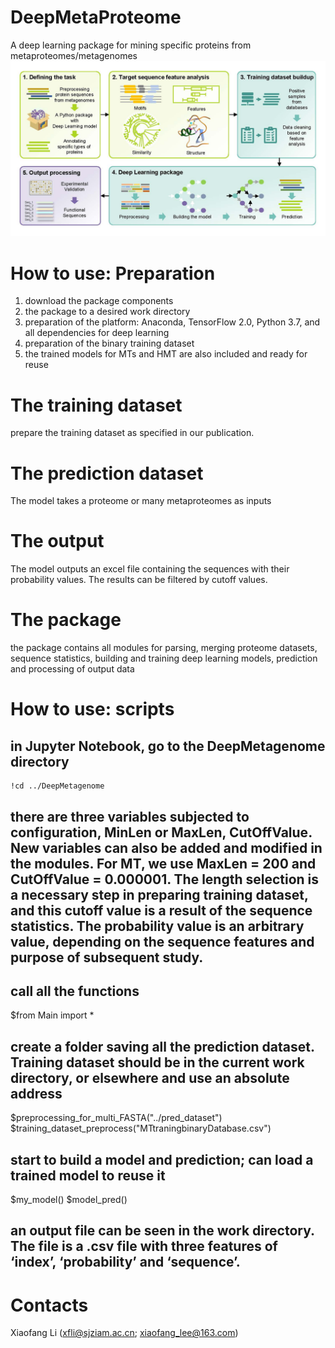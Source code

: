 # DeepMetaProteome
A deep learning package for mining specific proteins from metaproteomes/metagenomes
![image](https://github.com/uqxli12/DeepMetaProteome/blob/main/img/TOA.jpg)
# How to use: Preparation
1. download the package components
2. the package to a desired work directory
3. preparation of the platform: Anaconda, TensorFlow 2.0, Python 3.7, and all dependencies for deep learning
4. preparation of the binary training dataset
5. the trained models for MTs and HMT are also included and ready for reuse
# The training dataset
prepare the training dataset as specified in our publication.
# The prediction dataset
The model takes a proteome or many metaproteomes as inputs
# The output
The model outputs an excel file containing the sequences with their probability values. The results can be filtered by cutoff values.
# The package
the package contains all modules for parsing, merging proteome datasets, sequence statistics, building and training deep learning models, prediction and processing of output data
# How to use: scripts
## in Jupyter Notebook, go to the DeepMetagenome directory
```
!cd ../DeepMetagenome
```
## there are three variables subjected to configuration, MinLen or MaxLen, CutOffValue. New variables can also be added and modified in the modules. For MT, we use MaxLen = 200 and CutOffValue = 0.000001. The length selection is a necessary step in preparing training dataset, and this cutoff value is a result of the sequence statistics. The probability value is an arbitrary value, depending on the sequence features and purpose of subsequent study.
## call all the functions 
$from Main import *
## create a folder saving all the prediction dataset. Training dataset should be in the current work directory, or elsewhere and use an absolute address
$preprocessing_for_multi_FASTA("../pred_dataset")
$training_dataset_preprocess("MTtraningbinaryDatabase.csv")
## start to build a model and prediction; can load a trained model to reuse it
$my_model()
$model_pred()
## an output file can be seen in the work directory. The file is a .csv file with three features of ‘index’, ‘probability’ and ‘sequence’.
# Contacts
Xiaofang Li (xfli@sjziam.ac.cn; xiaofang_lee@163.com)
